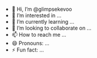 - 👋 Hi, I’m @glimpsekevoo
- 👀 I’m interested in ...
- 🌱 I’m currently learning ...
- 💞️ I’m looking to collaborate on ...
- 📫 How to reach me ...
- 😄 Pronouns: ...
- ⚡ Fun fact: ...

<!---
glimpsekevoo/glimpsekevoo is a ✨ special ✨ repository because its `README.md` (this file) appears on your GitHub profile.
You can click the Preview link to take a look at your changes.
--->
